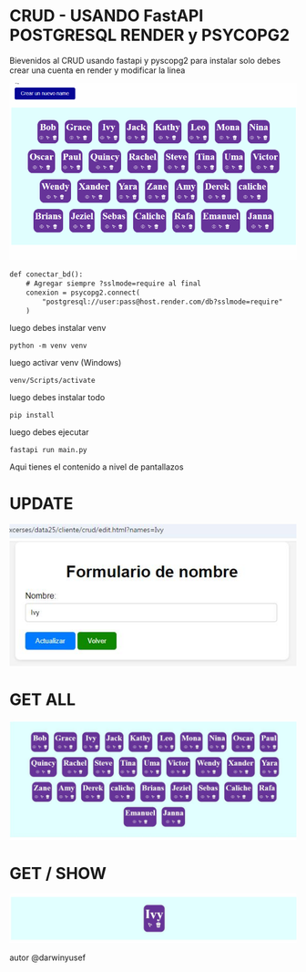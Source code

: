 # CRUD - USANDO FastAPI POSTGRESQL RENDER y PSYCOPG2

Bievenidos al CRUD usando fastapi y pyscopg2 para instalar solo debes crear una cuenta en render y modificar la linea

![CRUD](./cliente/img/presentation.gif)

```pyton
def conectar_bd():
    # Agregar siempre ?sslmode=require al final
    conexion = psycopg2.connect(
        "postgresql://user:pass@host.render.com/db?sslmode=require"
    )
```

luego debes instalar venv
```
python -m venv venv
```

luego activar venv (Windows)
```
venv/Scripts/activate
```

luego debes instalar todo
```
pip install
```

luego debes ejecutar 
```
fastapi run main.py
```
Aqui tienes el contenido a nivel de pantallazos 

# UPDATE

![update](./cliente/img/put.jpg)

# GET ALL

![update](./cliente/img/getall.jpg)

# GET / SHOW

![update](./cliente/img/getshow.jpg)


autor @darwinyusef